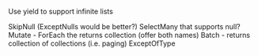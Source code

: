 Use yield to support infinite lists

SkipNull (ExceptNulls would be better?)
SelectMany that supports null?
Mutate - ForEach the returns collection (offer both names)
Batch - returns collection of collections (i.e. paging)
ExceptOfType
